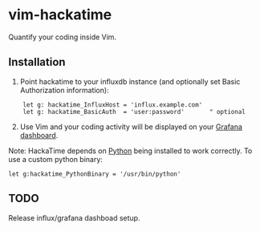 vim-hackatime
============

Quantify your coding inside Vim.


Installation
------------

1. Point hackatime to your influxdb instance (and optionally set Basic Authorization information):

```
    let g: hackatime_InfluxHost = 'influx.example.com'
    let g: hackatime_BasicAuth  = 'user:password'       " optional
```

2. Use Vim and your coding activity will be displayed on your [Grafana dashboard](https://grafana.com).

Note: HackaTime depends on [Python](http://www.python.org/getit/) being installed to work correctly. To use a custom python binary:

    let g:hackatime_PythonBinary = '/usr/bin/python'

TODO
----

Release influx/grafana dashboad setup.
